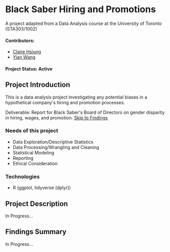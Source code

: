 # Black Saber Hiring and Promotions
A project adapted from a Data Analysis course at the University of Toronto (STA303/1002)
#### Contributors: 
* [Claire Hsiung](https://github.com/claire-hsiung)
* [Yian Wang](https://github.com/yian-wang)

#### Project Status: Active

## Project Introduction
This is a data analysis project investigating any potential biases in a hypothetical company's hiring and promotion processes. 

Deliverable: Report for Black Saber's Board of Directors on gender disparity in hiring, wages, and promotion.
[Skip to Findings](https://github.com/yian-wang/black-saber/blob/main/README.md#findings-summary)

### Needs of this project
- Data Exploration/Descriptive Statistics
- Data Processing/Wrangling and Cleaning
- Statistical Modeling
- Reporting
- Ethical Consideration

### Technologies
* R (ggplot, tidyverse (dplyr))

## Project Description
In Progress...

## Findings Summary
In Progress...
